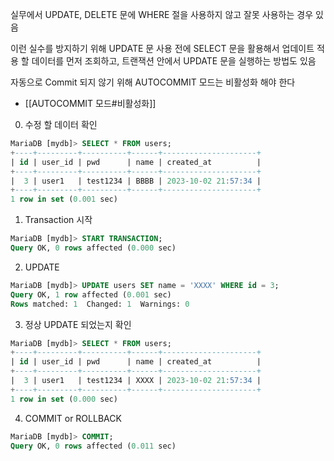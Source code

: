 실무에서 UPDATE, DELETE 문에 WHERE 절을 사용하지 않고 잘못 사용하는 경우 있음

이런 실수를 방지하기 위해 UPDATE 문 사용 전에 SELECT 문을 활용해서 업데이트 적용 할 데이터를 먼저 조회하고, 트랜잭션 안에서 UPDATE 문을 실행하는 방법도 있음

자동으로 Commit 되지 않기 위해 AUTOCOMMIT 모드는 비활성화 해야 한다
- [[AUTOCOMMIT 모드#비활성화]]


0. 수정 할 데이터 확인

```sql
MariaDB [mydb]> SELECT * FROM users;
+----+---------+----------+------+---------------------+
| id | user_id | pwd      | name | created_at          |
+----+---------+----------+------+---------------------+
|  3 | user1   | test1234 | BBBB | 2023-10-02 21:57:34 |
+----+---------+----------+------+---------------------+
1 row in set (0.001 sec)
```

1. Transaction 시작

```sql
MariaDB [mydb]> START TRANSACTION;
Query OK, 0 rows affected (0.000 sec)
```

2. UPDATE

```sql
MariaDB [mydb]> UPDATE users SET name = 'XXXX' WHERE id = 3;
Query OK, 1 row affected (0.001 sec)
Rows matched: 1  Changed: 1  Warnings: 0
```

3. 정상 UPDATE 되었는지 확인

```sql
MariaDB [mydb]> SELECT * FROM users;
+----+---------+----------+------+---------------------+
| id | user_id | pwd      | name | created_at          |
+----+---------+----------+------+---------------------+
|  3 | user1   | test1234 | XXXX | 2023-10-02 21:57:34 |
+----+---------+----------+------+---------------------+
1 row in set (0.000 sec)
```

4. COMMIT or ROLLBACK

```sql
MariaDB [mydb]> COMMIT;
Query OK, 0 rows affected (0.011 sec)
```